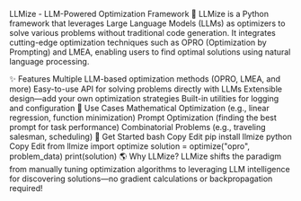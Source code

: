 LLMize - LLM-Powered Optimization Framework 🚀
LLMize is a Python framework that leverages Large Language Models (LLMs) as optimizers to solve various problems without traditional code generation. It integrates cutting-edge optimization techniques such as OPRO (Optimization by Prompting) and LMEA, enabling users to find optimal solutions using natural language processing.

✨ Features
Multiple LLM-based optimization methods (OPRO, LMEA, and more)
Easy-to-use API for solving problems directly with LLMs
Extensible design—add your own optimization strategies
Built-in utilities for logging and configuration
🎯 Use Cases
Mathematical Optimization (e.g., linear regression, function minimization)
Prompt Optimization (finding the best prompt for task performance)
Combinatorial Problems (e.g., traveling salesman, scheduling)
🚀 Get Started
bash
Copy
Edit
pip install llmize
python
Copy
Edit
from llmize import optimize
solution = optimize("opro", problem_data)
print(solution)
🌎 Why LLMize?
LLMize shifts the paradigm from manually tuning optimization algorithms to leveraging LLM intelligence for discovering solutions—no gradient calculations or backpropagation required!
